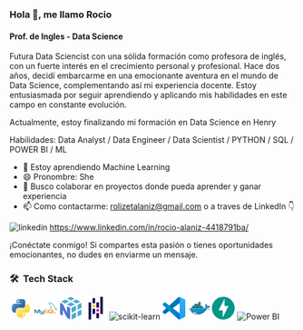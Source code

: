 
### Hola 👋, me llamo Rocio
#### Prof. de Ingles - Data Science

Futura Data Sciencist con una sólida formación como profesora de inglés, con un fuerte interés en el crecimiento personal y profesional. Hace dos años, decidí embarcarme en una emocionante aventura en el mundo de Data Science, complementando así mi experiencia docente. Estoy entusiasmada por seguir aprendiendo y aplicando mis habilidades en este campo en constante evolución.

Actualmente, estoy finalizando mi formación en Data Science en Henry

Habilidades: Data Analyst / Data Engineer / Data Scientist / PYTHON / SQL / POWER BI / ML

- 🌱 Estoy aprendiendo Machine Learning 
- 😄 Pronombre: She 
- 👯 Busco colaborar en proyectos donde pueda aprender y ganar experiencia
- 📫 Como contactarme: rolizetalaniz@gmail.com o a traves de LinkedIn 👇

<img src='https://cdn.jsdelivr.net/npm/simple-icons@3.0.1/icons/linkedin.svg' alt='linkedin' height='40'> https://www.linkedin.com/in/rocio-alaniz-4418791ba/

¡Conéctate conmigo!
Si compartes esta pasión o tienes oportunidades emocionantes, no dudes en enviarme un mensaje.

### 🛠 &nbsp;Tech Stack

<p align="left">
  <img src="https://raw.githubusercontent.com/devicons/devicon/master/icons/python/python-original.svg" alt="python" width="40" height="40"/> 
  <img src="https://raw.githubusercontent.com/devicons/devicon/master/icons/mysql/mysql-original-wordmark.svg" alt="mysql" width="40" height="40"/> 
  <img src="https://raw.githubusercontent.com/devicons/devicon/master/icons/numpy/numpy-original.svg" alt="numpy" width="40" height="40"/> 
  <img src="https://raw.githubusercontent.com/devicons/devicon/master/icons/pandas/pandas-original.svg" alt="pandas" width="40" height="40"/> 
  <img src="https://raw.githubusercontent.com/devicons/devicon/master/icons/scikit-learn/scikit-learn-original.svg" alt="scikit-learn" width="40" height="40"/> 
  <img src="https://raw.githubusercontent.com/devicons/devicon/master/icons/vscode/vscode-original.svg" alt="Visual Studio Code" width="40" height="40"/> 
  <img src="https://raw.githubusercontent.com/devicons/devicon/master/icons/docker/docker-original.svg" alt="docker" width="40" height="40"/> 
  <img src="https://raw.githubusercontent.com/devicons/devicon/master/icons/fastapi/fastapi-original.svg" alt="fastapi" width="40" height="40"/> 
  <img src="https://github.com/microsoft/PowerBI-Icons/blob/main/SVG/Power-BI.svg" alt="Power BI" width="40" height="40"/>
</p>
</p>
